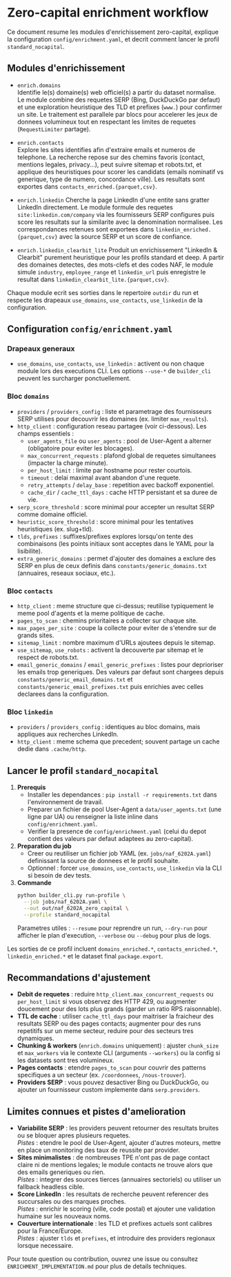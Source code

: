 # Zero-capital enrichment workflow

Ce document resume les modules d'enrichissement zero-capital, explique la configuration `config/enrichment.yaml`, et decrit comment lancer le profil `standard_nocapital`.

## Modules d'enrichissement

- `enrich.domains`  
  Identifie le(s) domaine(s) web officiel(s) a partir du dataset normalise. Le module combine des requetes SERP (Bing, DuckDuckGo par defaut) et une exploration heuristique des TLD et prefixes (`www.`) pour confirmer un site. Le traitement est parallele par blocs pour accelerer les jeux de donnees volumineux tout en respectant les limites de requetes (`RequestLimiter` partage).

- `enrich.contacts`  
  Explore les sites identifies afin d'extraire emails et numeros de telephone. La recherche repose sur des chemins favoris (contact, mentions legales, privacy...), peut suivre sitemap et robots.txt, et applique des heuristiques pour scorer les candidats (emails nominatif vs generique, type de numero, concordance ville). Les resultats sont exportes dans `contacts_enriched.{parquet,csv}`.

- `enrich.linkedin`
  Cherche la page LinkedIn d'une entite sans gratter LinkedIn directement. Le module formule des requetes `site:linkedin.com/company` via les fournisseurs SERP configures puis score les resultats sur la similarite avec la denomination normalisee. Les correspondances retenues sont exportees dans `linkedin_enriched.{parquet,csv}` avec la source SERP et un score de confiance.

- `enrich.linkedin_clearbit_lite`
  Produit un enrichissement "LinkedIn & Clearbit" purement heuristique pour les profils standard et deep. A partir des domaines detectes, des mots-clefs et des codes NAF, le module simule `industry`, `employee_range` et `linkedin_url` puis enregistre le resultat dans `linkedin_clearbit_lite.{parquet,csv}`.

Chaque module ecrit ses sorties dans le repertoire `outdir` du run et respecte les drapeaux `use_domains`, `use_contacts`, `use_linkedin` de la configuration.

## Configuration `config/enrichment.yaml`

### Drapeaux generaux

- `use_domains`, `use_contacts`, `use_linkedin` : activent ou non chaque module lors des executions CLI. Les options `--use-*` de `builder_cli` peuvent les surcharger ponctuellement.

### Bloc `domains`

- `providers` / `providers_config` : liste et parametrage des fournisseurs SERP utilises pour decouvrir les domaines (ex. limiter `max_results`).
- `http_client` : configuration reseau partagee (voir ci-dessous). Les champs essentiels :
  - `user_agents_file` ou `user_agents` : pool de User-Agent a alterner (obligatoire pour eviter les blocages).
  - `max_concurrent_requests` : plafond global de requetes simultanees (impacter la charge minute).
  - `per_host_limit` : limite par hostname pour rester courtois.
  - `timeout` : delai maximal avant abandon d'une requete.
  - `retry_attempts` / `delay_base` : repetition avec backoff exponentiel.
  - `cache_dir` / `cache_ttl_days` : cache HTTP persistant et sa duree de vie.
- `serp_score_threshold` : score minimal pour accepter un resultat SERP comme domaine officiel.
- `heuristic_score_threshold` : score minimal pour les tentatives heuristiques (ex. slug+tld).
- `tlds`, `prefixes` : suffixes/prefixes explores lorsqu'on tente des combinaisons (les points initiaux sont acceptes dans le YAML pour la lisibilite).
- `extra_generic_domains` : permet d'ajouter des domaines a exclure des SERP en plus de ceux definis dans `constants/generic_domains.txt` (annuaires, reseaux sociaux, etc.).

### Bloc `contacts`

- `http_client` : meme structure que ci-dessus; reutilise typiquement le meme pool d'agents et la meme politique de cache.
- `pages_to_scan` : chemins prioritaires a collecter sur chaque site.
- `max_pages_per_site` : coupe la collecte pour eviter de s'etendre sur de grands sites.
- `sitemap_limit` : nombre maximum d'URLs ajoutees depuis le sitemap.
- `use_sitemap`, `use_robots` : activent la decouverte par sitemap et le respect de robots.txt.
- `email_generic_domains` / `email_generic_prefixes` : listes pour deprioriser les emails trop generiques. Des valeurs par defaut sont chargees depuis `constants/generic_email_domains.txt` et `constants/generic_email_prefixes.txt` puis enrichies avec celles declarees dans la configuration.

### Bloc `linkedin`

- `providers` / `providers_config` : identiques au bloc domains, mais appliques aux recherches LinkedIn.
- `http_client` : meme schema que precedent; souvent partage un cache dedie dans `.cache/http`.

## Lancer le profil `standard_nocapital`

1. **Prerequis**  
   - Installer les dependances : `pip install -r requirements.txt` dans l'environnement de travail.  
   - Preparer un fichier de pool User-Agent a `data/user_agents.txt` (une ligne par UA) ou renseigner la liste inline dans `config/enrichment.yaml`.  
   - Verifier la presence de `config/enrichment.yaml` (celui du depot contient des valeurs par defaut adaptees au zero-capital).
2. **Preparation du job**  
   - Creer ou reutiliser un fichier job YAML (ex. `jobs/naf_6202A.yaml`) definissant la source de donnees et le profil souhaite.  
   - Optionnel : forcer `use_domains`, `use_contacts`, `use_linkedin` via la CLI si besoin de dev tests.
3. **Commande**  
   ```bash
   python builder_cli.py run-profile \
     --job jobs/naf_6202A.yaml \
     --out out/naf_6202A_zero_capital \
     --profile standard_nocapital
   ```
   Parametres utiles : `--resume` pour reprendre un run, `--dry-run` pour afficher le plan d'execution, `--verbose` ou `--debug` pour plus de logs.

Les sorties de ce profil incluent `domains_enriched.*`, `contacts_enriched.*`, `linkedin_enriched.*` et le dataset final `package.export`.

## Recommandations d'ajustement

- **Debit de requetes** : reduire `http_client.max_concurrent_requests` ou `per_host_limit` si vous observez des HTTP 429, ou augmenter doucement pour des lots plus grands (garder un ratio RPS raisonnable).  
- **TTL de cache** : utiliser `cache_ttl_days` pour maitriser la fraicheur des resultats SERP ou des pages contacts; augmenter pour des runs repetitifs sur un meme secteur, reduire pour des secteurs tres dynamiques.  
- **Chunking & workers** (`enrich.domains` uniquement) : ajuster `chunk_size` et `max_workers` via le contexte CLI (arguments `--workers`) ou la config si les datasets sont tres volumineux.  
- **Pages contacts** : etendre `pages_to_scan` pour couvrir des patterns specifiques a un secteur (ex. `/coordonnees`, `/nous-trouver`).  
- **Providers SERP** : vous pouvez desactiver Bing ou DuckDuckGo, ou ajouter un fournisseur custom implemente dans `serp.providers`.

## Limites connues et pistes d'amelioration

- **Variabilite SERP** : les providers peuvent retourner des resultats bruites ou se bloquer apres plusieurs requetes.  
  *Pistes* : etendre le pool de User-Agent, ajouter d'autres moteurs, mettre en place un monitoring des taux de reussite par provider.
- **Sites minimalistes** : de nombreuses TPE n'ont pas de page contact claire ni de mentions legales; le module contacts ne trouve alors que des emails generiques ou rien.  
  *Pistes* : integrer des sources tierces (annuaires sectoriels) ou utiliser un fallback headless cible.
- **Score LinkedIn** : les resultats de recherche peuvent referencer des succursales ou des marques proches.  
  *Pistes* : enrichir le scoring (ville, code postal) et ajouter une validation humaine sur les nouveaux noms.
- **Couverture internationale** : les TLD et prefixes actuels sont calibres pour la France/Europe.  
  *Pistes* : ajuster `tlds` et `prefixes`, et introduire des providers regionaux lorsque necessaire.

Pour toute question ou contribution, ouvrez une issue ou consultez `ENRICHMENT_IMPLEMENTATION.md` pour plus de details techniques.

